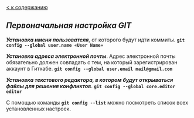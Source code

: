 [< к содержанию](readme.md)

## *Первоначальная настройка GIT*

***Установка имени пользователя***, от которого будут идти коммиты. **`git config --global user.name «User Name»`**

***Установка адреса электронной почты***. Адрес электронной почты обязательно должен совпадать с тем, на который зарегистрирован аккаунт в Гитхабе. **`git config --global user.email mail@gmail.com`**

***Установка текстового редактора, в котором будут открываться файлы для решения конфликтов***. **`git config --global core.editor editor`**

С помощью команды **`git config --list`** можно посмотреть список всех установленных настроек.